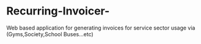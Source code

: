 # Recurring-Invoicer-
Web based application for generating invoices for service sector usage via (Gyms,Society,School Buses...etc) 
